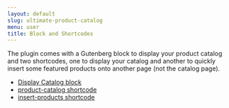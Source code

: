 ```yaml
---
layout: default
slug: ultimate-product-catalog
menu: user
title: Block and Shortcodes
---
```

The plugin comes with a Gutenberg block to display your product catalog and two shortcodes, one to display your catalog and another to quickly insert some featured products onto another page (not the catalog page). 

- [Display Catalog block](display-catalog-block)
- [product-catalog shortcode](product-catalog-shortcode)
- [insert-products shortcode](insert-products-shortcode)
